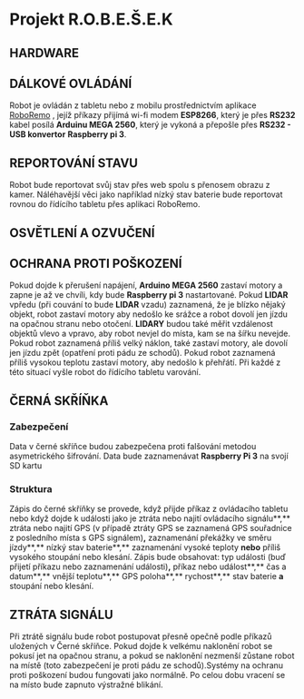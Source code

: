 # Projekt R.O.B.E.Š.E.K
## HARDWARE

## DÁLKOVÉ OVLÁDÁNÍ
Robot je ovládán z tabletu nebo z mobilu prostřednictvím aplikace [RoboRemo](https://play.google.com/store/apps/details?id=com.hardcodedjoy.roboremo "RoboRemo na Google play") , jejíž příkazy přijímá wi-fi modem **ESP8266**, který je přes **RS232** kabel posílá **Arduinu MEGA 2560**, který je vykoná a přepošle přes **RS232 - USB konvertor** **Raspberry pi 3**.

## REPORTOVÁNÍ STAVU
Robot bude reportovat svůj stav přes web spolu s přenosem obrazu z kamer. Náléhavější věci jako například nízký stav baterie bude reportovat rovnou do řídícího tabletu přes aplikaci RoboRemo.

## OSVĚTLENÍ A OZVUČENÍ

## OCHRANA PROTI POŠKOZENÍ
Pokud dojde k přerušení napájení, **Arduino MEGA 2560** zastaví motory a zapne je až ve chvíli, kdy bude **Raspberry pi 3** nastartované.
Pokud **LIDAR** vpředu (při couvání to bude **LIDAR** vzadu) zaznamená, že je blízko nějaký objekt, robot zastaví motory aby nedošlo ke srážce a robot dovolí jen jízdu na opačnou stranu nebo otočení.
**LIDARY** budou také měřit vzdálenost objektů vlevo a vpravo, aby robot nevjel do místa, kam se na šířku nevejde.
Pokud robot zaznamená příliš velký náklon, také zastaví motory, ale dovolí jen jízdu zpět (opatření proti pádu ze schodů).
Pokud robot zaznamená příliš vysokou teplotu zastaví motory, aby nedošlo k přehřátí.
Při každé z této situací vyšle robot do řídícího tabletu varování.

## ČERNÁ SKŘÍŇKA
### Zabezpečení
Data v černé skříňce budou zabezpečena proti falšování metodou asymetrického šifrování. Data bude zaznamenávat **Raspberry Pi 3** na svojí SD kartu

### Struktura
Zápis do černé skříňky se provede, když přijde příkaz z ovládacího tabletu nebo když dojde k události jako je ztráta nebo najití ovládacího signálu**,** ztráta nebo najití GPS (v případě ztráty GPS se zaznamená GPS souřadnice z posledního místa s GPS signálem)**,** zaznamenání překážky ve směru jízdy**,** nízký stav baterie**,** zaznamenání vysoké teploty **nebo** příliš vysokého stoupání nebo klesání.
Zápis bude obsahovat: typ události (buď přijetí příkazu nebo zaznamenání události)**,** příkaz nebo událost**,** čas a datum**,** vnější teplotu**,** GPS poloha**,** rychost**,** stav baterie **a** stoupání nebo klesání.

## ZTRÁTA SIGNÁLU
Při ztrátě signálu bude robot postupovat přesně opečně podle příkazů uložených v Černé skříňce. Pokud dojde k velkému naklonění robot se pokusí jet na opačnou stranu, a pokud se naklonění nezmenší zůstane robot na místě (toto zabezpečení je proti pádu ze schodů).Systémy na ochranu proti poškození budou fungovati jako normálně. Po celou dobu vracení se na místo bude zapnuto výstražné blikání.

